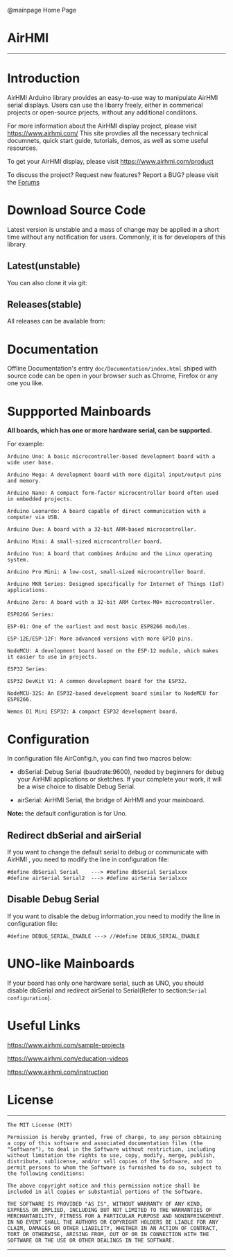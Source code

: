 
@mainpage Home Page

# AirHMI

--------------------------------------------------------------------------------

# Introduction

AirHMI Arduino library provides an easy-to-use way to manipulate AirHMI serial
displays. Users can use the libarry freely, either in commerical projects or 
open-source prjects,  without any additional condiitons. 

For more information about the AirHMI display project, please visit 
https://www.airhmi.com/
This site provdies all the necessary technical documnets, quick start guide, 
tutorials, demos, as well as some useful resources.

To get your AirHMI display, please visit 
https://www.airhmi.com/product

To discuss the project?  Request new features?  Report a BUG? please visit the 
[Forums](https://www.airhmi.com/forum)

# Download Source Code 

Latest version is unstable and a mass of change may be applied in a short time 
without any notification for users. Commonly, it is for developers of this 
library. 


## Latest(unstable)


You can also clone it via git:


## Releases(stable)



All releases can be available from:


# Documentation

Offline Documentation's entry `doc/Documentation/index.html` shiped with source code
can be open in your browser such as Chrome, Firefox or any one you like. 

# Suppported Mainboards

**All boards, which has one or more hardware serial, can be supported.**

For example:

	Arduino Uno: A basic microcontroller-based development board with a wide user base.

	Arduino Mega: A development board with more digital input/output pins and memory.

	Arduino Nano: A compact form-factor microcontroller board often used in embedded projects.

	Arduino Leonardo: A board capable of direct communication with a computer via USB.

	Arduino Due: A board with a 32-bit ARM-based microcontroller.

	Arduino Mini: A small-sized microcontroller board.

	Arduino Yun: A board that combines Arduino and the Linux operating system.

	Arduino Pro Mini: A low-cost, small-sized microcontroller board.

	Arduino MKR Series: Designed specifically for Internet of Things (IoT) applications.

	Arduino Zero: A board with a 32-bit ARM Cortex-M0+ microcontroller.

	ESP8266 Series:

	ESP-01: One of the earliest and most basic ESP8266 modules.
	
	ESP-12E/ESP-12F: More advanced versions with more GPIO pins.
	
	NodeMCU: A development board based on the ESP-12 module, which makes it easier to use in projects.
	
	ESP32 Series:

	ESP32 DevKit V1: A common development board for the ESP32.
	
	NodeMCU-32S: An ESP32-based development board similar to NodeMCU for ESP8266.
	
	Wemos D1 Mini ESP32: A compact ESP32 development board.

# Configuration

In configuration file AirConfig.h, you can find two macros below:

  - dbSerial: Debug Serial (baudrate:9600), needed by beginners for debug your 
    AirHMI applications or sketches. If your complete your work, it will be a 
    wise choice to disable Debug Serial.

  - airSerial: AirHMI Serial, the bridge of AirHMI and your mainboard.

**Note:** the default configuration is for Uno.

## Redirect dbSerial and airSerial

If you want to change the default serial to debug or communicate with AirHMI ,
you need to modify the line in configuration file:

	#define dbSerial Serial    ---> #define dbSerial Serialxxx
    #define airSerial Serial2  ---> #define airSeria Serialxxx

## Disable Debug Serial

If you want to disable the debug information,you need to modify the line in 
configuration file:

    #define DEBUG_SERIAL_ENABLE ---> //#define DEBUG_SERIAL_ENABLE

# UNO-like Mainboards

If your board has only one hardware serial, such as UNO, you should disable 
dbSerial and redirect airSerial to Serial(Refer to section:`Serial configuration`). 

# Useful Links

<https://www.airhmi.com/sample-projects>

<https://www.airhmi.com/education-videos>

<https://www.airhmi.com/instruction>


# License

-------------------------------------------------------------------------------


    The MIT License (MIT) 

    Permission is hereby granted, free of charge, to any person obtaining a copy of this software and associated documentation files (the "Software"), to deal in the Software without restriction, including without limitation the rights to use, copy, modify, merge, publish, distribute, sublicense, and/or sell copies of the Software, and to permit persons to whom the Software is furnished to do so, subject to the following conditions: 
    
    The above copyright notice and this permission notice shall be included in all copies or substantial portions of the Software.
    
    THE SOFTWARE IS PROVIDED "AS IS", WITHOUT WARRANTY OF ANY KIND, EXPRESS OR IMPLIED, INCLUDING BUT NOT LIMITED TO THE WARRANTIES OF MERCHANTABILITY, FITNESS FOR A PARTICULAR PURPOSE AND NONINFRINGEMENT. IN NO EVENT SHALL THE AUTHORS OR COPYRIGHT HOLDERS BE LIABLE FOR ANY CLAIM, DAMAGES OR OTHER LIABILITY, WHETHER IN AN ACTION OF CONTRACT, TORT OR OTHERWISE, ARISING FROM, OUT OF OR IN CONNECTION WITH THE SOFTWARE OR THE USE OR OTHER DEALINGS IN THE SOFTWARE.


-------------------------------------------------------------------------------
